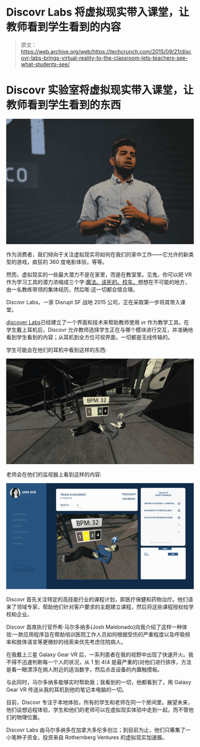 # Discovr Labs 将虚拟现实带入课堂，让教师看到学生看到的内容 

> 原文：<https://web.archive.org/web/https://techcrunch.com/2015/09/21/discovr-labs-brings-virtual-reality-to-the-classroom-lets-teachers-see-what-students-see/>

# Discovr 实验室将虚拟现实带入课堂，让教师看到学生看到的东西

![IMG_4117](img/569a7a41c3e9fd5e3afd19369c92daf5.png)

作为消费者，我们倾向于关注虚拟现实将如何在我们的家中工作——它允许的新类型的游戏，疯狂的 360 度电影体验，等等。

然而，虚拟现实的一些最大潜力不是在家里，而是在教室里。见鬼，你可以把 VR 作为学习工具的潜力浓缩成三个字:[魔法。该死的。校车。](https://web.archive.org/web/20221210022318/https://en.wikipedia.org/wiki/The_Magic_School_Bus_(TV_series))想想在不可能的地方，由一名教练带领的集体经历，然后嘭:这一切都合情合理。

Discovr Labs，一家 Disrupt SF 战地 2015 公司，正在采取第一步将其带入课堂。

[discover Labs](https://web.archive.org/web/20221210022318/http://discovrlearning.com/)已经建立了一个界面和技术来帮助教师使用 vr 作为教学工具。在学生戴上耳机后，Discovr 允许教师选择学生正在与哪个模块进行交互，并准确地看到学生看到的内容；从耳机到全方位可视界面，一切都是无线传输的。

学生可能会在他们的耳机中看到这样的东西:

![screen_1920x1080_2015-09-19_02-06-19](img/dae05326414426bc5fae993714878b2b.png)

老师会在他们的监视器上看到这样的内容:

![toolkit](img/bb34705d2dfdae86ae5ac4176f4abfcc.png)

Discovr 首先关注特定的高技能行业的课程计划，即医疗保健和药物治疗。他们请来了领域专家，帮助他们针对客户要求的主题建立课程，然后将这些课程授权给学校和企业。

Discovr 首席执行官乔希·马尔多纳多(Josh Maldonado)向我介绍了这样一种体验:一款应用程序旨在帮助培训医院工作人员如何根据受伤的严重程度以及呼吸频率和肢体语言等更微妙的线索来优先考虑住院病人。

在我戴上三星 Galaxy Gear VR 后，一系列患者在我的视野中出现了快速开火。我不得不迅速判断每一个人的状况，从 1 到 4(4 是最严重的)对他们进行排序，方法是看一眼漂浮在病人附近的适当数字，然后点击设备的内置触摸板。

与此同时，马尔多纳多能够实时帮助我；我看到的一切，他都看到了，用 Galaxy Gear VR 传送从我的耳机到他的笔记本电脑的一切。

目前，Discovr 专注于本地体验，所有的学生和老师在同一个房间里。展望未来，他们设想远程体验，学生和他们的老师可以在虚拟现实体验中走到一起，而不管他们的物理位置。

Discovr Labs 由马尔多纳多在加拿大多伦多创立；到目前为止，他们只筹集了一小笔种子资金，投资来自 Rothernberg Ventures 的虚拟现实加速器。